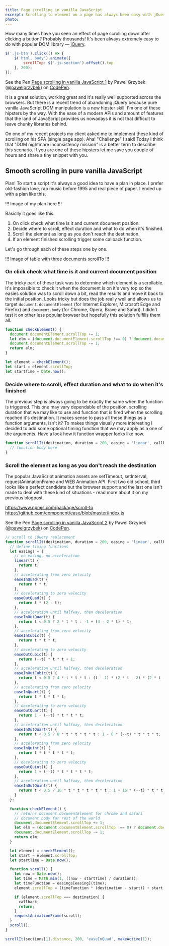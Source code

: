 ```yaml
---
title: Page scrolling in vanilla JavaScript
excerpt: Scrolling to element on a page has always been easy with jQuery. It's getting a bit tricky in vanilla JavaScript — but definitely doable.
photo:
---
```


How many times have you seen an effect of page scrolling down after clicking a button? Probably thousands! It's been always extremely easy to do with popular DOM library — [jQuery](https://jquery.com/).

```js
$('.js-btn').click(() => {
    $('html, body').animate({
        scrollTop: $('.js-section').offset().top
    }, 200);
});
```

<p>
<p data-height="350" data-theme-id="14885" data-slug-hash="akqXro" data-default-tab="result" data-user="pawelgrzybek" data-embed-version="2" class="codepen">See the Pen <a href="http://codepen.io/pawelgrzybek/pen/akqXro/">Page scrolling in vanilla JavaScript 1</a> by Pawel Grzybek (<a href="http://codepen.io/pawelgrzybek">@pawelgrzybek</a>) on <a href="http://codepen.io">CodePen</a>.</p>
<script async src="//assets.codepen.io/assets/embed/ei.js"></script>
</p>

It is a great solution, working great and it's really well supported across the browsers. But there is a recent trend of abandoning jQuery because pure vanilla JavaScript DOM manipulation is a new hipster skill. I'm one of these hipsters by the way. With the ease of a modern APIs and amount of features that the land of JavaScript provides us nowadays it is not that difficult to leave chunky libraries behind.

On one of my recent projects my client asked me to implement these kind of scrolling on his SPA (single page app). Aha! "Challenge" I said! Today I think that "DOM nightmare inconsistency mission" is a better term to describe this scenario. If you are one of these hipsters let me save you couple of hours and share a tiny snippet with you.

## Smooth scrolling in pure vanilla JavaScript

Plan! To start a script it's always a good idea to have a plan in place. I prefer old-fashion love, rap music before 1995 and real piece of paper. I ended up with a plan like this.

!!! Image of my plan here !!!

Basiclly it goes like this:

1. On click check what time is it and current document position.
2. Decide where to scroll, effect duration and what to do when it's finished.
3. Scroll the element as long as you don't reach the destination.
4. If an element finished scrolling trigger some callback function.

Let's go through each of these steps one by one.

!!! Image of table with three documents scrollTo !!!


### On click check what time is it and current document position

The tricky part of these task was to determine which element is a scrollable. It's impossible to check it when the document is on it's very top so the easies solution was to scroll down a bit, read the results and move it back to the initial position. Looks tricky but does the job really well and allows us to target `document.documentElement` (for Internet Explorer, Microsoft Edge and Firefox) and `document.body` (for Chrome, Opera, Brave and Safari). I didn't test it on other less popular browser but hopefully this solution fulfills them all.

```js
function checkElement() {
  document.documentElement.scrollTop += 1;
  let elm = (document.documentElement.scrollTop !== 0) ? document.documentElement : document.body;
  document.documentElement.scrollTop -= 1;
  return elm;
}

let element = checkElement();
let start = element.scrollTop;
let startTime = Date.now();
```

### Decide where to scroll, effect duration and what to do when it's finished

The previous step is always going to be exactly the same when the function is triggered. This one may vary dependable of the position, scrolling duration that we may like to use and function that is fired when the scrolling reached it's destination. It makes sense to pass all these things as a function arguments, isn't it? To makes things visually more interesting I decided to add some optional timing function that we may apply as a one of the arguments. Have a look how it function wrapper looks like now.

```js
function scrollIt(destination, duration = 200, easing = 'linear', callback) {
  // function body here
}
```

### Scroll the element as long as you don't reach the destination

The popular JavaScript animation assets are setTimeout, setInterval, requestAnimationFrame and WEB Animation API. First two old school, third looks like a perfect candidate but the browser support and the last one isn't made to deal with these kind of situations - read more about it on my previous blogpost.

https://www.npmjs.com/package/scroll-to
https://github.com/component/ease/blob/master/index.js


<p>
<p data-height="350" data-theme-id="14885" data-slug-hash="QEQoZL" data-default-tab="result" data-user="pawelgrzybek" data-embed-version="2" class="codepen">See the Pen <a href="http://codepen.io/pawelgrzybek/pen/QEQoZL/">Page scrolling in vanilla JavaScript 2</a> by Pawel Grzybek (<a href="http://codepen.io/pawelgrzybek">@pawelgrzybek</a>) on <a href="http://codepen.io">CodePen</a>.</p>
<script async src="//assets.codepen.io/assets/embed/ei.js"></script>
</p>

```js
// scroll to jQuery replacement
function scrollIt(destination, duration = 200, easing = 'linear', callback) {
  // define timing functions
  let easings = {
    // no easing, no acceleration
    linear(t) {
      return t;
    },
    // accelerating from zero velocity
    easeInQuad(t) {
      return t * t;
    },
    // decelerating to zero velocity
    easeOutQuad(t) {
      return t * (2 - t);
    },
    // acceleration until halfway, then deceleration
    easeInOutQuad(t) {
      return t < 0.5 ? 2 * t * t : -1 + (4 - 2 * t) * t;
    },
    // accelerating from zero velocity
    easeInCubic(t) {
      return t * t * t;
    },
    // decelerating to zero velocity
    easeOutCubic(t) {
      return (--t) * t * t + 1;
    },
    // acceleration until halfway, then deceleration
    easeInOutCubic(t) {
      return t < 0.5 ? 4 * t * t * t : (t - 1) * (2 * t - 2) * (2 * t - 2) + 1;
    },
    // accelerating from zero velocity
    easeInQuart(t) {
      return t * t * t * t;
    },
    // decelerating to zero velocity
    easeOutQuart(t) {
      return 1 - (--t) * t * t * t;
    },
    // acceleration until halfway, then deceleration
    easeInOutQuart(t) {
      return t < 0.5 ? 8 * t * t * t * t : 1 - 8 * (--t) * t * t * t;
    },
    // accelerating from zero velocity
    easeInQuint(t) {
      return t * t * t * t * t;
    },
    // decelerating to zero velocity
    easeOutQuint(t) {
      return 1 + (--t) * t * t * t * t;
    },
    // acceleration until halfway, then deceleration
    easeInOutQuint(t) {
      return t < 0.5 ? 16 * t * t * t * t * t : 1 + 16 * (--t) * t * t * t * t;
    }
  };

  function checkElement() {
    // returns document.documentElement for chrome and safari
    // document.body for rest of the world
    document.documentElement.scrollTop += 1;
    let elm = (document.documentElement.scrollTop !== 0) ? document.documentElement : document.body;
    document.documentElement.scrollTop -= 1;
    return elm;
  }

  let element = checkElement();
  let start = element.scrollTop;
  let startTime = Date.now();

  function scroll() {
    let now = Date.now();
    let time = Math.min(1, ((now - startTime) / duration));
    let timeFunction = easings[easing](time);
    element.scrollTop = (timeFunction * (destination - start)) + start;

    if (element.scrollTop === destination) {
      callback;
      return;
    }
    requestAnimationFrame(scroll);
  }
  scroll();
}
```

```js
scrollIt(sections[1].distance, 200, 'easeInQuad', makeActive(1));
```
